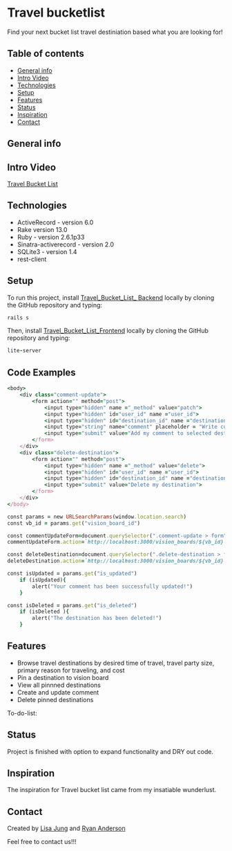 # Travel bucketlist
Find your next bucket list travel destiniation based what you are looking for! 

## Table of contents
* [General info](#general-info)
* [Intro Video](#intro-video)
* [Technologies](#technologies)
* [Setup](#setup)
* [Features](#features)
* [Status](#status)
* [Inspiration](#inspiration)
* [Contact](#contact)

## General info


## Intro Video
[Travel Bucket List]()

## Technologies
* ActiveRecord - version 6.0
* Rake version 13.0
* Ruby - version 2.6.1p33
* Sinatra-activerecord - version 2.0
* SQLite3 - version 1.4
* rest-client 

## Setup
To run this project, install [Travel_Bucket_List_ Backend](https://github.com/LisaHJung/Travel_Bucket_List_Backend) locally by cloning the GitHub repository and typing:
```ruby
rails s
```
Then, install [Travel_Bucket_List_Frontend](https://github.com/LisaHJung/Travel_Bucket_List_Frontend) locally by cloning the GitHub repository and typing:
```ruby
lite-server
```

## Code Examples
```ruby
<body>
    <div class="comment-update">
        <form action="" method="post">
            <input type="hidden" name ="_method" value="patch">
            <input type="hidden" id="user_id" name ="user_id">
            <input type="hidden" id="destination_id" name ="destination_id">
            <input type="string" name="comment" placeholder = "Write comment here">
            <input type="submit" value="Add my comment to selected destination">
        </form>
    </div>
    <div class="delete-destination">
        <form action="" method="post">
            <input type="hidden" name ="_method" value="delete">
            <input type="hidden" id="user_id" name ="user_id">
            <input type="hidden" id="destination_id" name ="destination_id">
            <input type="submit" value="Delete my destination">
        </form>
    </div>
</body>
```

```ruby
const params = new URLSearchParams(window.location.search)
const vb_id = params.get("vision_board_id")

const commentUpdateForm=document.querySelector(".comment-update > form")
commentUpdateForm.action=`http://localhost:3000/vision_boards/${vb_id}`

const deleteDestination=document.querySelector(".delete-destination > form")
deleteDestination.action=`http://localhost:3000/vision_boards/${vb_id}`

const isUpdated = params.get("is_updated")
    if (isUpdated){
        alert("Your comment has been successfully updated!")
    }

const isDeleted = params.get("is_deleted")
    if (isDeleted ){
        alert("The destination has been deleted!")
    }
```

## Features
* Browse travel destinations by desired time of travel, travel party size, primary reason for traveling, and cost
* Pin a destination to vision board
* View all pinnned destinations
* Create and update comment
* Delete pinned destinations

To-do-list:

## Status
Project is finished with option to expand functionality and DRY out code. 

## Inspiration
The inspiration for Travel bucket list came from my insatiable wunderlust. 

## Contact
Created by [Lisa Jung](https://www.linkedin.com/in/lisa-jung-23304b53/) and [Ryan Anderson]()

Feel free to contact us!!! 

